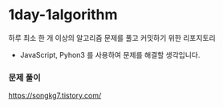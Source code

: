 # 1day-1algorithm
하루 최소 한 개 이상의 알고리즘 문제를 풀고 커밋하기 위한 리포지토리

- JavaScript, Pyhon3 를 사용하여 문제를 해결할 생각입니다.

### 문제 풀이
https://songkg7.tistory.com/
